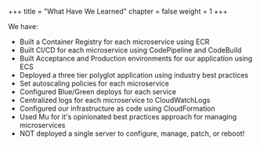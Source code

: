 +++
title = "What Have We Learned"
chapter = false
weight = 1
+++

We have:

- Built a Container Registry for each microservice using ECR
- Built CI/CD for each microservice using CodePipeline and CodeBuild
- Built Acceptance and Production environments for our application using ECS
- Deployed a three tier polyglot application using industry best practices
- Set autoscaling policies for each microservice
- Configured Blue/Green deploys for each service
- Centralized logs for each microservice to CloudWatchLogs
- Configured our infrastructure as code using CloudFormation
- Used Mu for it's opinionated best practices approach for managing microservices
- NOT deployed a single server to configure, manage, patch, or reboot!
